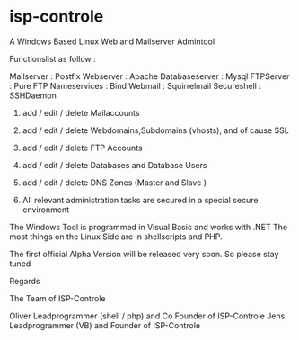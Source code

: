 isp-controle
============

A Windows Based Linux Web and Mailserver Admintool


Functionslist as follow :


Mailserver	:	Postfix
Webserver	:	Apache
Databaseserver	:	Mysql
FTPServer	:	Pure FTP
Nameservices	:	Bind
Webmail		:	Squirrelmail
Secureshell	:	SSHDaemon


1. add / edit / delete Mailaccounts
2. add / edit / delete Webdomains,Subdomains (vhosts), and of cause SSL
3. add / edit / delete FTP Accounts
4. add / edit / delete Databases and Database Users
5. add / edit / delete DNS Zones (Master and Slave )

6. All relevant administration tasks are secured in a special secure environment

The Windows Tool is programmed in Visual Basic and works with .NET
The most things on the Linux Side are in shellscripts and PHP.


The first official Alpha Version will be released very soon. So please stay tuned

Regards

The Team of ISP-Controle

Oliver Leadprogrammer (shell / php) and Co Founder of ISP-Controle
Jens Leadprogrammer (VB) and Founder of ISP-Controle
